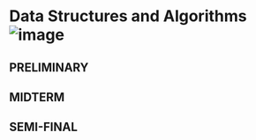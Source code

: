 # Data Structures and Algorithms ![image](https://github.com/user-attachments/assets/3b9f2a86-2bb0-4605-915c-8bd75881e90a)

## PRELIMINARY
## MIDTERM
## SEMI-FINAL
